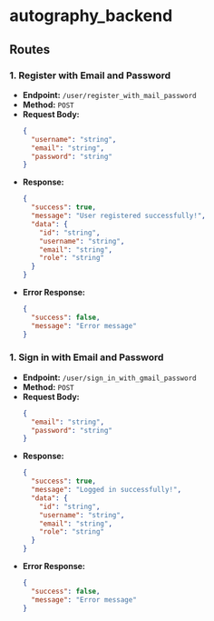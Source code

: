 # autography_backend

## Routes

### 1. **Register with Email and Password**
- **Endpoint:** `/user/register_with_mail_password`
- **Method:** `POST`
- **Request Body:**
  ```json
  {
    "username": "string",
    "email": "string",
    "password": "string"
  }
  ```
- **Response:**
  ```json
  {
    "success": true,
    "message": "User registered successfully!",
    "data": {
      "id": "string",
      "username": "string",
      "email": "string",
      "role": "string"
    }
  }
  ```
- **Error Response:**
  ```json
  {
    "success": false,
    "message": "Error message"
  }
  ```

### 1. **Sign in with Email and Password**
- **Endpoint:** `/user/sign_in_with_gmail_password`
- **Method:** `POST`
- **Request Body:**
  ```json
  {
    "email": "string",
    "password": "string"
  }
  ```
- **Response:**
  ```json
  {
    "success": true,
    "message": "Logged in successfully!",
    "data": {
      "id": "string",
      "username": "string",
      "email": "string",
      "role": "string"
    }
  }
  ```
- **Error Response:**
  ```json
  {
    "success": false,
    "message": "Error message"
  }
  ```